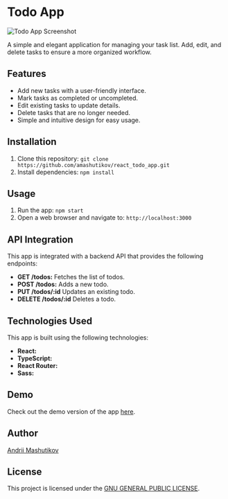 # Todo App

![Todo App Screenshot](https://i.ibb.co/4FK7JB8/screenshot.jpg)

A simple and elegant application for managing your task list. Add, edit, and delete tasks to ensure a more organized workflow.

## Features

- Add new tasks with a user-friendly interface.
- Mark tasks as completed or uncompleted.
- Edit existing tasks to update details.
- Delete tasks that are no longer needed.
- Simple and intuitive design for easy usage.

## Installation

1. Clone this repository: `git clone https://github.com/amashutikov/react_todo_app.git`
2. Install dependencies: `npm install`

## Usage

1. Run the app: `npm start`
2. Open a web browser and navigate to: `http://localhost:3000`

## API Integration

This app is integrated with a backend API that provides the following endpoints:

- **GET /todos:** Fetches the list of todos.
- **POST /todos:** Adds a new todo.
- **PUT /todos/:id** Updates an existing todo.
- **DELETE /todos/:id** Deletes a todo.

## Technologies Used

This app is built using the following technologies:

- **React:**
- **TypeScript:**
- **React Router:**
- **Sass:**

## Demo

Check out the demo version of the app [here](https://amashutikov.github.io/react_todo_app/).

## Author

[Andrii Mashutikov](https://github.com/amashutikov)

## License

This project is licensed under the [GNU GENERAL PUBLIC LICENSE](LICENSE).
